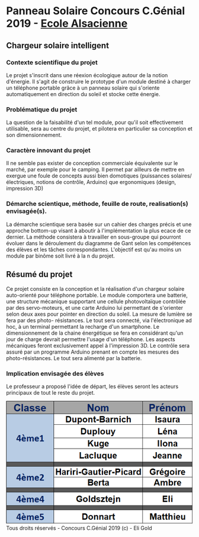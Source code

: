 # Panneau Solaire Concours C.Génial 2019 - [Ecole Alsacienne](http://ecole-alsacienne.org)

## Chargeur solaire intelligent 

### Contexte scientifique du projet 
Le projet s'inscrit dans une réexion écologique autour de la notion d'énergie. Il s'agit de construire le prototype d'un module destiné à charger un téléphone portable grâce à un panneau solaire qui s'oriente automatiquement en direction du soleil et stocke cette énergie.


### Problématique du projet 
La question de la faisabilité d'un tel module, pour qu'il soit effectivement utilisable, sera au centre du projet, et pilotera en particulier sa conception et son dimensionnement.


### Caractère innovant du projet 
Il ne semble pas exister de conception commerciale équivalente sur le marché, par exemple pour le camping. Il permet par ailleurs de mettre en exergue une foule de concepts aussi bien domotiques (puissances solaires/électriques, notions de contrôle, Arduino) que ergonomiques (design, impression 3D)


### Démarche scientique, méthode, feuille de route, realisation(s) envisagée(s).
La démarche scientique sera basée sur un cahier des charges précis et une approche bottom-up visant à aboutir à l'implémentation la plus ecace de ce dernier. La méthode consistera à travailler en sous-groupe qui pourront évoluer dans le déroulement du diagramme de Gant selon les compétences des élèves et les tâches correspondantes. L'objectif est qu'au moins un module par binôme soit livré à la n du projet.


## Résumé du projet
Ce projet consiste en la conception et la réalisation d'un chargeur solaire auto-orienté pour téléphone portable. Le module comportera une batterie, une structure mécanique supportant une cellule photovoltaïque contrôlée par des servo-moteurs, et une carte Arduino lui permettant de s'orienter selon deux axes pour pointer en direction du soleil. La mesure de lumière se fera par des photo- résistances. Le tout sera connecté, via l'électronique ad hoc, à un terminal permettant la recharge d'un smartphone.
Le dimensionnement de la chaine énergétique se fera en considérant qu'un jour de charge devrait permettre l'usage d'un téléphone. Les aspects mécaniques feront exclusivement appel à l'impression 3D. Le contrôle sera assuré par un programme Arduino prenant en compte les mesures des photo-résistances. Le tout sera alimenté par la batterie.
		 	 	 		
								
### Implication envisagée des élèves 
Le professeur a proposé l'idée de départ, les élèves seront les acteurs principaux de tout le reste du projet.

<img src="https://raw.githubusercontent.com/EA-cGenial/chargeur-solaire-intelligent/gh-pages/%C3%A9l%C3%A8ves%20participants%20-%20cgenial.PNG">

<link rel="icon" type="image/png" href="https://inscriptions.ecole-alsacienne.org/wp-content/uploads/sites/13/2017/11/cropped-logo-ea-couleur-2.png" />

<footer>Tous droits réservés - Concours C.Génial 2019 (c) - Eli Gold</footer>

  <style>
	footer {
	background-color: dark-grey;
	}	
  </style>
  <style>
	.swal-text {
	text-align: center;
	}
  </style>

  <script src="https://unpkg.com/sweetalert/dist/sweetalert.min.js"></script>
  
  <script>
	swal("Bienvenue ! \n\n Chargeur Solaire Intelligent", {
  buttons: {
    cancel: "Ok",
    catch: {
      text: "Plus d\'Infos",
      value: "catch",
    },
    Contact: true,
  },
})
.then((value) => {
  switch (value) {
 
    case "Contact":
      swal("Adresse mail : ", "cgenial@ecole-alsacienne.org");
      break;
 
    case "catch":
      swal("Plus d\'Informations!", "url compte rendu pdf", "info");
      break;
 
    default:
      break;
  }
});
  </script>
